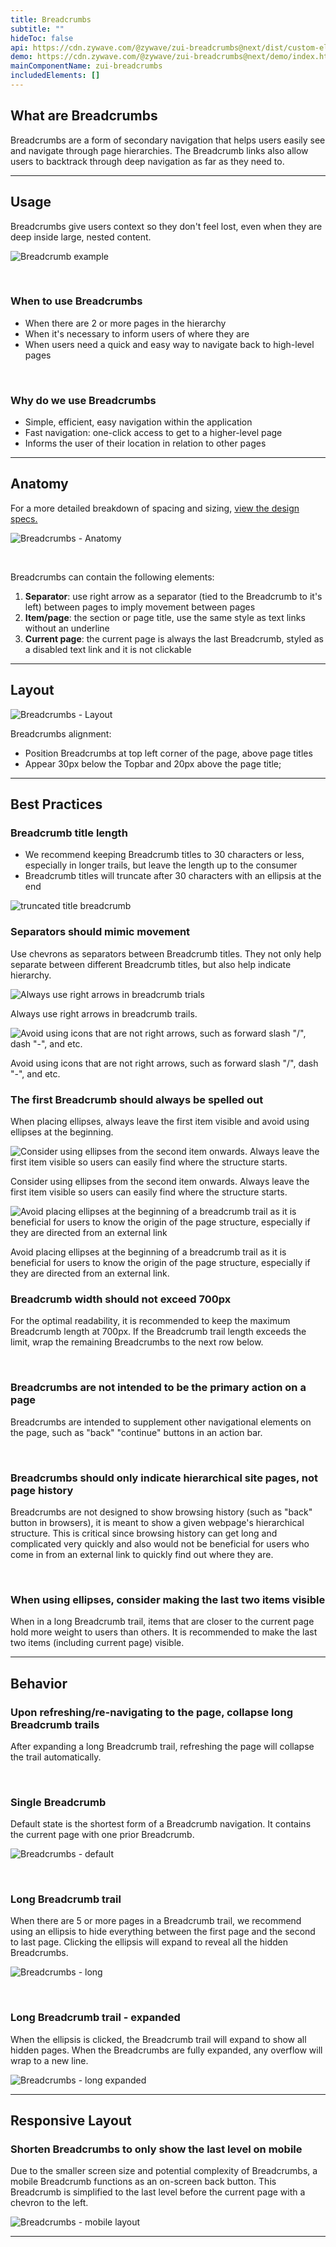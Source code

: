 ```yaml
---
title: Breadcrumbs
subtitle: ""
hideToc: false
api: https://cdn.zywave.com/@zywave/zui-breadcrumbs@next/dist/custom-elements.json
demo: https://cdn.zywave.com/@zywave/zui-breadcrumbs@next/demo/index.html
mainComponentName: zui-breadcrumbs
includedElements: []
---
```

## What are Breadcrumbs

Breadcrumbs are a form of secondary navigation that helps users easily see and navigate through page hierarchies. The Breadcrumb links also allow users to backtrack through deep navigation as far as they need to.

<hr>

## Usage

Breadcrumbs give users context so they don't feel lost, even when they are deep inside large, nested content. 

![Breadcrumb example](/images/default.png)

<br>

### When to use Breadcrumbs

* When there are 2 or more pages in the hierarchy
* When it's necessary to inform users of where they are
* When users need a quick and easy way to navigate back to high-level pages

<br>

### Why do we use Breadcrumbs

* Simple, efficient, easy navigation within the application
* Fast navigation: one-click access to get to a higher-level page
* Informs the user of their location in relation to other pages

<hr>

## Anatomy

For a more detailed breakdown of spacing and sizing, [view the design specs.](https://xd.adobe.com/view/a732e0cf-0523-44cb-9c64-cd8162785b7b-f261/grid)

![Breadcrumbs - Anatomy](/images/anatomy.png)

<br>

Breadcrumbs can contain the following elements:

1. **Separator**: use right arrow as a separator (tied to the Breadcrumb to it's left) between pages to imply movement between pages
2. **Item/page**: the section or page title, use the same style as text links without an underline
3. **Current page**: the current page is always the last Breadcrumb, styled as a disabled text link and it is not clickable

<hr>

## Layout

![Breadcrumbs - Layout](/images/spacing.png)

Breadcrumbs alignment:

* Position Breadcrumbs at top left corner of the page, above page titles
* Appear 30px below the Topbar and 20px above the page title;

<hr>

## Best Practices

### Breadcrumb title length

* We recommend keeping Breadcrumb titles to 30 characters or less, especially in longer trails, but leave the length up to the consumer
* Breadcrumb titles will truncate after 30 characters with an ellipsis at the end

![truncated title breadcrumb](/images/truncate.png)

<docs-spacer>

</docs-spacer>

### Separators should mimic movement

Use chevrons as separators between Breadcrumb titles. They not only help separate between different Breadcrumb titles, but also help indicate hierarchy.

<docs-grid columns="2">

<div>

![Always use right arrows in breadcrumb trials](/images/1-1.png)

<docs-do>
Always use right arrows in breadcrumb trails.
</docs-do>

</div>

<div>

![Avoid using icons that are not right arrows, such as forward slash "/", dash "-", and etc.](/images/1-2.png)

<docs-do-not>
Avoid using icons that are not right arrows, such as forward slash "/", dash "-", and etc.
</docs-do-not>

</div>

</docs-grid>

<docs-spacer>

</docs-spacer>

### The first Breadcrumb should always be spelled out

When placing ellipses, always leave the first item visible and avoid using ellipses at the beginning.

<docs-grid columns="2">

<div>

![Consider using ellipses from the second item onwards. Always leave the first item visible so users can easily find where the structure starts.](/images/2-1.png)

<docs-do>
Consider using ellipses from the second item onwards. Always leave the first item visible so users can easily find where the structure starts.
</docs-do>

</div>

<div>

![Avoid placing ellipses at the beginning of a breadcrumb trail as it is beneficial for users to know the origin of the page structure, especially if they are directed from an external link](/images/2-2.png)

<docs-do-not>
Avoid placing ellipses at the beginning of a breadcrumb trail as it is beneficial for users to know the origin of the page structure, especially if they are directed from an external link.
</docs-do-not>

</div>

</docs-grid>

<docs-spacer>

</docs-spacer>

### **Breadcrumb width should not exceed 700px**

For the optimal readability, it is recommended to keep the maximum Breadcrumb length at 700px. If the Breadcrumb trail length exceeds the limit, wrap the remaining Breadcrumbs to the next row below.

<br>

### Breadcrumbs are not intended to be the primary action on a page

Breadcrumbs are intended to supplement other navigational elements on the page, such as "back" "continue" buttons in an action bar.

<br>

### **Breadcrumbs should only indicate hierarchical site pages, not page history**

Breadcrumbs are not designed to show browsing history (such as "back" button in browsers), it is meant to show a given webpage's hierarchical structure. This is critical since browsing history can get long and complicated very quickly and also would not be beneficial for users who come in from an external link to quickly find out where they are.

<br>

### When using **ellipses, consider making the last two items visible**

When in a long Breadcrumb trail, items that are closer to the current page hold more weight to users than others. It is recommended to make the last two items (including current page) visible.

<hr>

## Behavior

### Upon refreshing/re-navigating to the page, collapse long Breadcrumb trails

After expanding a long Breadcrumb trail, refreshing the page will collapse the trail automatically.

<br>

### Single Breadcrumb

Default state is the shortest form of a Breadcrumb navigation. It contains the current page with one prior Breadcrumb.

![Breadcrumbs - default](/images/default.png)

<br>

### Long Breadcrumb trail

When there are 5 or more pages in a Breadcrumb trail, we recommend using an ellipsis to hide everything between the first page and the second to last page. Clicking the ellipsis will expand to reveal all the hidden Breadcrumbs.

![Breadcrumbs - long](/images/long.png)

<br>

### Long Breadcrumb trail - expanded

When the ellipsis is clicked, the Breadcrumb trail will expand to show all hidden pages. When the Breadcrumbs are fully expanded, any overflow will wrap to a new line.

![Breadcrumbs - long expanded](/images/long-–-expanded.png)

<hr>

## Responsive Layout

### Shorten Breadcrumbs to only show the last level on mobile

Due to the smaller screen size and potential complexity of Breadcrumbs, a mobile Breadcrumb functions as an on-screen back button. This Breadcrumb is simplified to the last level before the current page with a chevron to the left.

![Breadcrumbs - mobile layout](/images/moble.png)

<hr>
